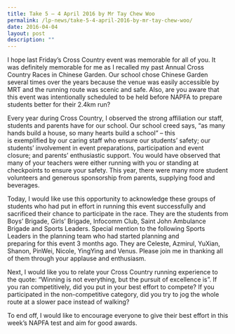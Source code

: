 ```yaml
---
title: Take 5 – 4 April 2016 by Mr Tay Chew Woo
permalink: /lp-news/take-5-4-april-2016-by-mr-tay-chew-woo/
date: 2016-04-04
layout: post
description: ""
---
```


I hope last Friday’s Cross Country event was memorable for all of you. It was definitely memorable for me as I recalled my past Annual Cross Country Races in Chinese Garden. Our school chose Chinese Garden several times over the years because the venue was easily accessible by MRT and the running route was scenic and safe. Also, are you aware that this event was intentionally scheduled to be held before NAPFA to prepare students better for their 2.4km run?

Every year during Cross Country, I observed the strong affiliation our staff, students and parents have for our school. Our school creed says, “as many hands build a house, so many hearts build a school” – this is exemplified by our caring staff who ensure our students’ safety; our students’ involvement in event preparations, participation and event closure; and parents’ enthusiastic support. You would have observed that many of your teachers were either running with you or standing at checkpoints to ensure your safety. This year, there were many more student volunteers and generous sponsorship from parents, supplying food and beverages.

Today, I would like use this opportunity to acknowledge these groups of students who had put in effort in running this event successfully and sacrificed their chance to participate in the race. They are the students from Boys’ Brigade, Girls’ Brigade, Infocomm Club, Saint John Ambulance Brigade and Sports Leaders. Special mention to the following Sports Leaders in the planning team who had started planning and preparing for this event 3 months ago. They are Celeste, Azmirul, YuXian, Shanon, PinWei, Nicole, YingYing and Venus. Please join me in thanking all of them through your applause and enthusiasm.

Next, I would like you to relate your Cross Country running experience to the quote: “Winning is not everything, but the pursuit of excellence is”. If you ran competitively, did you put in your best effort to compete? If you participated in the non-competitive category, did you try to jog the whole route at a slower pace instead of walking?

To end off, I would like to encourage everyone to give their best effort in this week’s NAPFA test and aim for good awards.